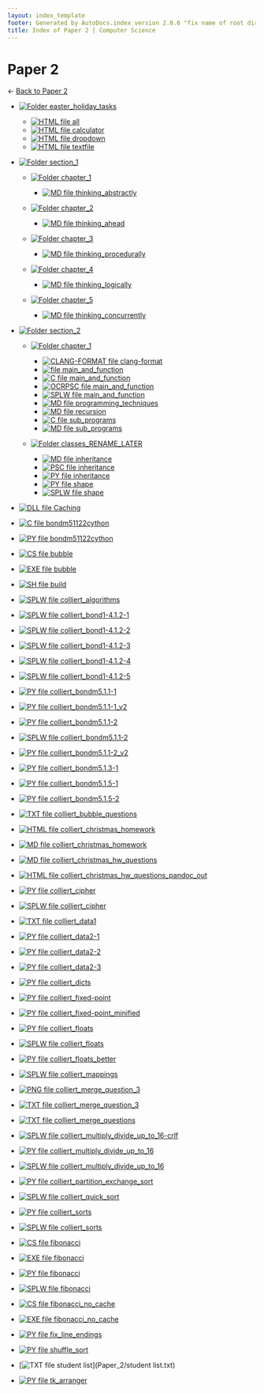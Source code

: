 ```yaml
---
layout: index_template
footer: Generated by AutoDocs.index version 2.0.6 "fix name of root directory" ⓒ Starwort, 2020
title: Index of Paper 2 | Computer Science
---
```


# Paper 2

← [Back to Paper 2](..)

- [![Folder](https://starwort.github.io/computer-science/icon-folder.png) easter_holiday_tasks](Paper_2/easter_holiday_tasks)
  - [![HTML file](https://img.icons8.com/windows/512/4a90e2/regular-document.png) all](Paper_2/easter_holiday_tasks/all.html)
  - [![HTML file](https://img.icons8.com/windows/512/4a90e2/regular-document.png) calculator](Paper_2/easter_holiday_tasks/calculator.html)
  - [![HTML file](https://img.icons8.com/windows/512/4a90e2/regular-document.png) dropdown](Paper_2/easter_holiday_tasks/dropdown.html)
  - [![HTML file](https://img.icons8.com/windows/512/4a90e2/regular-document.png) textfile](Paper_2/easter_holiday_tasks/textfile.html)

- [![Folder](https://starwort.github.io/computer-science/icon-folder.png) section_1](Paper_2/section_1)
  - [![Folder](https://starwort.github.io/computer-science/icon-folder.png) chapter_1](Paper_2/section_1/chapter_1)
    - [![MD file](https://img.icons8.com/windows/512/4a90e2/regular-document.png) thinking_abstractly](Paper_2/section_1/chapter_1/thinking_abstractly.md)

  - [![Folder](https://starwort.github.io/computer-science/icon-folder.png) chapter_2](Paper_2/section_1/chapter_2)
    - [![MD file](https://img.icons8.com/windows/512/4a90e2/regular-document.png) thinking_ahead](Paper_2/section_1/chapter_2/thinking_ahead.md)

  - [![Folder](https://starwort.github.io/computer-science/icon-folder.png) chapter_3](Paper_2/section_1/chapter_3)
    - [![MD file](https://img.icons8.com/windows/512/4a90e2/regular-document.png) thinking_procedurally](Paper_2/section_1/chapter_3/thinking_procedurally.md)

  - [![Folder](https://starwort.github.io/computer-science/icon-folder.png) chapter_4](Paper_2/section_1/chapter_4)
    - [![MD file](https://img.icons8.com/windows/512/4a90e2/regular-document.png) thinking_logically](Paper_2/section_1/chapter_4/thinking_logically.md)

  - [![Folder](https://starwort.github.io/computer-science/icon-folder.png) chapter_5](Paper_2/section_1/chapter_5)
    - [![MD file](https://img.icons8.com/windows/512/4a90e2/regular-document.png) thinking_concurrently](Paper_2/section_1/chapter_5/thinking_concurrently.md)


- [![Folder](https://starwort.github.io/computer-science/icon-folder.png) section_2](Paper_2/section_2)
  - [![Folder](https://starwort.github.io/computer-science/icon-folder.png) chapter_1](Paper_2/section_2/chapter_1)
    - [![CLANG-FORMAT file](https://img.icons8.com/windows/512/4a90e2/file-configuration.png) clang-format](Paper_2/section_2/chapter_1/.clang-format)
    - [![ file](https://img.icons8.com/windows/512/4a90e2/binary-file.png) main_and_function](Paper_2/section_2/chapter_1/main_and_function)
    - [![C file](https://img.icons8.com/windows/512/4a90e2/c.png) main_and_function](Paper_2/section_2/chapter_1/main_and_function.c)
    - [![OCRPSC file](https://img.icons8.com/windows/512/4a90e2/code-file.png) main_and_function](Paper_2/section_2/chapter_1/main_and_function.ocrpsc)
    - [![SPLW file](https://starwort.github.io/computer-science/icon-splw.png) main_and_function](Paper_2/section_2/chapter_1/main_and_function.splw)
    - [![MD file](https://img.icons8.com/windows/512/4a90e2/regular-document.png) programming_techniques](Paper_2/section_2/chapter_1/programming_techniques.md)
    - [![MD file](https://img.icons8.com/windows/512/4a90e2/regular-document.png) recursion](Paper_2/section_2/chapter_1/recursion.md)
    - [![C file](https://img.icons8.com/windows/512/4a90e2/c.png) sub_programs](Paper_2/section_2/chapter_1/sub_programs.c)
    - [![MD file](https://img.icons8.com/windows/512/4a90e2/regular-document.png) sub_programs](Paper_2/section_2/chapter_1/sub_programs.md)

  - [![Folder](https://starwort.github.io/computer-science/icon-folder.png) classes_RENAME_LATER](Paper_2/section_2/classes_RENAME_LATER)
    - [![MD file](https://img.icons8.com/windows/512/4a90e2/regular-document.png) inheritance](Paper_2/section_2/classes_RENAME_LATER/inheritance.md)
    - [![PSC file](https://img.icons8.com/windows/512/4a90e2/code-file.png) inheritance](Paper_2/section_2/classes_RENAME_LATER/inheritance.psc)
    - [![PY file](https://img.icons8.com/windows/512/4a90e2/py.png) inheritance](Paper_2/section_2/classes_RENAME_LATER/inheritance.py)
    - [![PY file](https://img.icons8.com/windows/512/4a90e2/py.png) shape](Paper_2/section_2/classes_RENAME_LATER/shape.py)
    - [![SPLW file](https://starwort.github.io/computer-science/icon-splw.png) shape](Paper_2/section_2/classes_RENAME_LATER/shape.splw)


- [![DLL file](https://img.icons8.com/windows/512/4a90e2/dll.png) Caching](Paper_2/Caching.dll)
- [![C file](https://img.icons8.com/windows/512/4a90e2/c.png) bondm51122cython](Paper_2/bondm51122cython.c)
- [![PY file](https://img.icons8.com/windows/512/4a90e2/py.png) bondm51122cython](Paper_2/bondm51122cython.py)
- [![CS file](https://img.icons8.com/windows/512/4a90e2/cs.png) bubble](Paper_2/bubble.cs)
- [![EXE file](https://img.icons8.com/windows/512/4a90e2/exe.png) bubble](Paper_2/bubble.exe)
- [![SH file](https://img.icons8.com/windows/512/4a90e2/important-file.png) build](Paper_2/build.sh)
- [![SPLW file](https://starwort.github.io/computer-science/icon-splw.png) colliert_algorithms](Paper_2/colliert_algorithms.splw)
- [![SPLW file](https://starwort.github.io/computer-science/icon-splw.png) colliert_bond1-4.1.2-1](Paper_2/colliert_bond1-4.1.2-1.splw)
- [![SPLW file](https://starwort.github.io/computer-science/icon-splw.png) colliert_bond1-4.1.2-2](Paper_2/colliert_bond1-4.1.2-2.splw)
- [![SPLW file](https://starwort.github.io/computer-science/icon-splw.png) colliert_bond1-4.1.2-3](Paper_2/colliert_bond1-4.1.2-3.splw)
- [![SPLW file](https://starwort.github.io/computer-science/icon-splw.png) colliert_bond1-4.1.2-4](Paper_2/colliert_bond1-4.1.2-4.splw)
- [![SPLW file](https://starwort.github.io/computer-science/icon-splw.png) colliert_bond1-4.1.2-5](Paper_2/colliert_bond1-4.1.2-5.splw)
- [![PY file](https://img.icons8.com/windows/512/4a90e2/py.png) colliert_bondm5.1.1-1](Paper_2/colliert_bondm5.1.1-1.py)
- [![PY file](https://img.icons8.com/windows/512/4a90e2/py.png) colliert_bondm5.1.1-1_v2](Paper_2/colliert_bondm5.1.1-1_v2.py)
- [![PY file](https://img.icons8.com/windows/512/4a90e2/py.png) colliert_bondm5.1.1-2](Paper_2/colliert_bondm5.1.1-2.py)
- [![SPLW file](https://starwort.github.io/computer-science/icon-splw.png) colliert_bondm5.1.1-2](Paper_2/colliert_bondm5.1.1-2.splw)
- [![PY file](https://img.icons8.com/windows/512/4a90e2/py.png) colliert_bondm5.1.1-2_v2](Paper_2/colliert_bondm5.1.1-2_v2.py)
- [![PY file](https://img.icons8.com/windows/512/4a90e2/py.png) colliert_bondm5.1.3-1](Paper_2/colliert_bondm5.1.3-1.py)
- [![PY file](https://img.icons8.com/windows/512/4a90e2/py.png) colliert_bondm5.1.5-1](Paper_2/colliert_bondm5.1.5-1.py)
- [![PY file](https://img.icons8.com/windows/512/4a90e2/py.png) colliert_bondm5.1.5-2](Paper_2/colliert_bondm5.1.5-2.py)
- [![TXT file](https://img.icons8.com/windows/512/4a90e2/document.png) colliert_bubble_questions](Paper_2/colliert_bubble_questions.txt)
- [![HTML file](https://img.icons8.com/windows/512/4a90e2/regular-document.png) colliert_christmas_homework](Paper_2/colliert_christmas_homework.html)
- [![MD file](https://img.icons8.com/windows/512/4a90e2/regular-document.png) colliert_christmas_homework](Paper_2/colliert_christmas_homework.md)
- [![MD file](https://img.icons8.com/windows/512/4a90e2/regular-document.png) colliert_christmas_hw_questions](Paper_2/colliert_christmas_hw_questions.md)
- [![HTML file](https://img.icons8.com/windows/512/4a90e2/regular-document.png) colliert_christmas_hw_questions_pandoc_out](Paper_2/colliert_christmas_hw_questions_pandoc_out.html)
- [![PY file](https://img.icons8.com/windows/512/4a90e2/py.png) colliert_cipher](Paper_2/colliert_cipher.py)
- [![SPLW file](https://starwort.github.io/computer-science/icon-splw.png) colliert_cipher](Paper_2/colliert_cipher.splw)
- [![TXT file](https://img.icons8.com/windows/512/4a90e2/document.png) colliert_data1](Paper_2/colliert_data1.txt)
- [![PY file](https://img.icons8.com/windows/512/4a90e2/py.png) colliert_data2-1](Paper_2/colliert_data2-1.py)
- [![PY file](https://img.icons8.com/windows/512/4a90e2/py.png) colliert_data2-2](Paper_2/colliert_data2-2.py)
- [![PY file](https://img.icons8.com/windows/512/4a90e2/py.png) colliert_data2-3](Paper_2/colliert_data2-3.py)
- [![PY file](https://img.icons8.com/windows/512/4a90e2/py.png) colliert_dicts](Paper_2/colliert_dicts.py)
- [![PY file](https://img.icons8.com/windows/512/4a90e2/py.png) colliert_fixed-point](Paper_2/colliert_fixed-point.py)
- [![PY file](https://img.icons8.com/windows/512/4a90e2/py.png) colliert_fixed-point_minified](Paper_2/colliert_fixed-point_minified.py)
- [![PY file](https://img.icons8.com/windows/512/4a90e2/py.png) colliert_floats](Paper_2/colliert_floats.py)
- [![SPLW file](https://starwort.github.io/computer-science/icon-splw.png) colliert_floats](Paper_2/colliert_floats.splw)
- [![PY file](https://img.icons8.com/windows/512/4a90e2/py.png) colliert_floats_better](Paper_2/colliert_floats_better.py)
- [![SPLW file](https://starwort.github.io/computer-science/icon-splw.png) colliert_mappings](Paper_2/colliert_mappings.splw)
- [![PNG file](https://img.icons8.com/windows/512/4a90e2/image-document.png) colliert_merge_question_3](Paper_2/colliert_merge_question_3.png)
- [![TXT file](https://img.icons8.com/windows/512/4a90e2/document.png) colliert_merge_question_3](Paper_2/colliert_merge_question_3.txt)
- [![TXT file](https://img.icons8.com/windows/512/4a90e2/document.png) colliert_merge_questions](Paper_2/colliert_merge_questions.txt)
- [![SPLW file](https://starwort.github.io/computer-science/icon-splw.png) colliert_multiply_divide_up_to_16-crlf](Paper_2/colliert_multiply_divide_up_to_16-crlf.splw)
- [![PY file](https://img.icons8.com/windows/512/4a90e2/py.png) colliert_multiply_divide_up_to_16](Paper_2/colliert_multiply_divide_up_to_16.py)
- [![SPLW file](https://starwort.github.io/computer-science/icon-splw.png) colliert_multiply_divide_up_to_16](Paper_2/colliert_multiply_divide_up_to_16.splw)
- [![PY file](https://img.icons8.com/windows/512/4a90e2/py.png) colliert_partition_exchange_sort](Paper_2/colliert_partition_exchange_sort.py)
- [![SPLW file](https://starwort.github.io/computer-science/icon-splw.png) colliert_quick_sort](Paper_2/colliert_quick_sort.splw)
- [![PY file](https://img.icons8.com/windows/512/4a90e2/py.png) colliert_sorts](Paper_2/colliert_sorts.py)
- [![SPLW file](https://starwort.github.io/computer-science/icon-splw.png) colliert_sorts](Paper_2/colliert_sorts.splw)
- [![CS file](https://img.icons8.com/windows/512/4a90e2/cs.png) fibonacci](Paper_2/fibonacci.cs)
- [![EXE file](https://img.icons8.com/windows/512/4a90e2/exe.png) fibonacci](Paper_2/fibonacci.exe)
- [![PY file](https://img.icons8.com/windows/512/4a90e2/py.png) fibonacci](Paper_2/fibonacci.py)
- [![SPLW file](https://starwort.github.io/computer-science/icon-splw.png) fibonacci](Paper_2/fibonacci.splw)
- [![CS file](https://img.icons8.com/windows/512/4a90e2/cs.png) fibonacci_no_cache](Paper_2/fibonacci_no_cache.cs)
- [![EXE file](https://img.icons8.com/windows/512/4a90e2/exe.png) fibonacci_no_cache](Paper_2/fibonacci_no_cache.exe)
- [![PY file](https://img.icons8.com/windows/512/4a90e2/py.png) fix_line_endings](Paper_2/fix_line_endings.py)
- [![PY file](https://img.icons8.com/windows/512/4a90e2/py.png) shuffle_sort](Paper_2/shuffle_sort.py)
- [![TXT file](https://img.icons8.com/windows/512/4a90e2/document.png) student list](Paper_2/student list.txt)
- [![PY file](https://img.icons8.com/windows/512/4a90e2/py.png) tk_arranger](Paper_2/tk_arranger.py)
